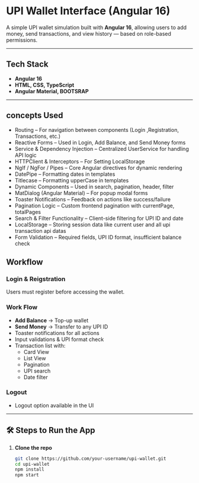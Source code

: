 # UPI Wallet Interface (Angular 16)

A simple UPI wallet simulation built with **Angular 16**, allowing users to add money, send transactions, and view history — based on role-based permissions.

---

## Tech Stack

- **Angular 16**
- **HTML, CSS, TypeScript**
- **Angular Material, BOOTSRAP**
 

---

## concepts Used
   - Routing – For navigation between components (Login ,Registration, Transactions, etc.)
   - Reactive Forms – Used in Login, Add Balance, and Send Money forms
   - Service & Dependency Injection – Centralized UserService for handling API logic
   - HTTPClient & Interceptors – For Setting LocalStorage
   - NgIf / NgFor / Pipes – Core Angular directives for dynamic rendering
   - DatePipe – Formatting dates in templates
   - Titlecase – Formatting upperCase in templates
   - Dynamic Components – Used in search, pagination, header, filter
   - MatDialog (Angular Material) – For popup modal forms
   - Toaster Notifications – Feedback on actions like success/failure
   - Pagination Logic – Custom frontend pagination with currentPage, totalPages
   - Search & Filter Functionality – Client-side filtering for UPI ID and date
   - LocalStorage – Storing session data like current user and all upi transaction api datas
   - Form Validation – Required fields, UPI ID format, insufficient balance check
  

## Workflow

###  Login & Reigstration
   Users must register before accessing the wallet.


### Work Flow
- **Add Balance** → Top-up wallet
- **Send Money** → Transfer to any UPI ID
- Toaster notifications for all actions
- Input validations & UPI format check
- Transaction list with:
  - Card View
  - List View
  - Pagination
  - UPI search
  - Date filter
 

### Logout
- Logout option available in the UI

---

## 🛠️ Steps to Run the App

1. **Clone the repo**
   ```bash
   git clone https://github.com/your-username/upi-wallet.git
   cd upi-wallet
   npm install
   npm start






